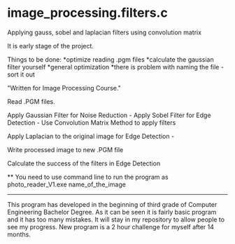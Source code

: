 # image_processing.filters.c
Applying gauss, sobel and laplacian filters using convolution matrix

It is early stage of the project.

Things to be done:
  *optimize reading .pgm files
  *calculate the gaussian filter yourself
  *general optimization
  *there is problem with naming the file - sort it out
  
"Written for Image Processing Course."


Read .PGM files.

Apply Gaussian Filter for Noise Reduction                 -
Apply Sobel Filter for Edge Detection                     -   Use Convolution Matrix Method to apply filters

Apply Laplacian to the original image for Edge Detection  -

Write processed image to new .PGM file

Calculate the success of the filters in Edge Detection


** You need to use command line to run the program as photo_reader_V1.exe name_of_the_image

-----------------------------------------------------------------------------------------------
This program has developed in the beginning of third grade of Computer Engineering Bachelor Degree.
As it can be seen it is fairly basic program and it has too many mistakes. It will stay in my repository to allow people to see my progress.
New program is a 2 hour challenge for myself after 14 months.
